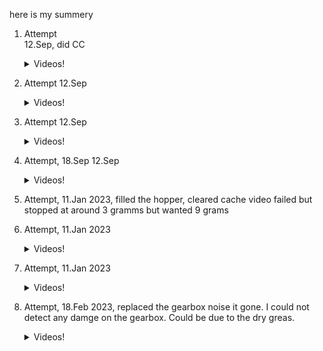 here is my summery


1. Attempt  
12.Sep, did CC
     <details><summary>Videos!</summary>
  
     https://user-images.githubusercontent.com/3542031/196006069-e01d1e14-2715-4017-b251-4715a3a18f31.mp4

     https://user-images.githubusercontent.com/3542031/196006070-43636f0c-819d-4262-9f54-4678f5791092.mp4
     </details>   
2. Attempt
12.Sep
     <details><summary>Videos!</summary>
  
     https://user-images.githubusercontent.com/3542031/196006214-071ff3a9-0003-4b48-af18-6e035676e600.mp4
  
     https://user-images.githubusercontent.com/3542031/196006216-0f6f2727-85a5-45fa-8e5e-ec18f3d31f9e.mp4
     </details>   
3. Attempt
12.Sep
     <details><summary>Videos!</summary>
  
     https://user-images.githubusercontent.com/3542031/196006769-a8ac6430-c7ab-4392-907b-a0c71fc8812a.mp4

     https://user-images.githubusercontent.com/3542031/196006627-8db96dae-ac21-433f-957c-95ac89efcf06.mp4

     https://user-images.githubusercontent.com/3542031/196006629-5eaaa9c3-056e-4135-8d5e-b60ac9b649e1.mp4        
     </details>   
4. Attempt, 18.Sep
12.Sep
     <details><summary>Videos!</summary>
  
     https://user-images.githubusercontent.com/3542031/196006374-673d54d4-c66f-4f42-b479-c1e7e9b2ffba.mp4

     https://user-images.githubusercontent.com/3542031/196006363-8536c792-e0cf-4d03-857b-601c40936dbf.mp4
     </details>   

5. Attempt, 11.Jan 2023, filled the hopper, cleared cache
video failed but stopped at around 3 gramms but wanted 9 grams 
7. Attempt, 11.Jan 2023
     <details><summary>Videos!</summary>
     https://user-images.githubusercontent.com/3542031/211867325-ea551998-ae2c-46e8-8c8f-ac814a2c65a8.mp4
     </details>   
8. Attempt, 11.Jan 2023
     <details><summary>Videos!</summary>
     https://user-images.githubusercontent.com/3542031/211867705-9c32b3a7-4775-4dc4-bf80-5059bcbe9f4d.mp4
     </details>   
9. Attempt, 18.Feb 2023, 
     replaced the gearbox noise it gone. I could not detect any damge on the gearbox. Could be due to the dry greas.
     <details><summary>Videos!</summary>
     https://github.com/PackElend/MyLifeCaffeinated/assets/3542031/8cf02815-ab96-4d19-a23f-7d10315f9922
     </details>   






  
